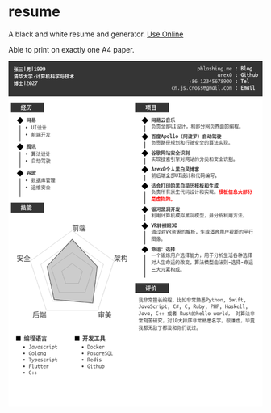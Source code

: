 # resume
A black and white resume and generator. [Use Online](https://arex0.com/link/github/resume/resume.html)

Able to print on exactly one A4 paper.

![image](https://raw.githubusercontent.com/arex0/arex0.github.io/master/link/github/pic/resume.png)
